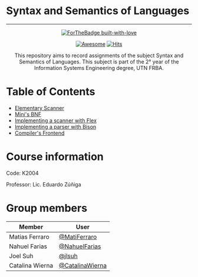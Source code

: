 # Syntax and Semantics of Languages
---

<div align="center">

[![ForTheBadge built-with-love](http://ForTheBadge.com/images/badges/built-with-love.svg)](https://GitHub.com/Naereen/)

[![Awesome](https://cdn.rawgit.com/sindresorhus/awesome/d7305f38d29fed78fa85652e3a63e154dd8e8829/media/badge.svg)](https://github.com/sindresorhus/awesome)
[![Hits](https://hits.seeyoufarm.com/api/count/incr/badge.svg?url=https%3A%2F%2Fgithub.com%2Fjlsuh%2Fssl-2020&count_bg=%2379C83D&title_bg=%23555555&icon=&icon_color=%23E7E7E7&title=hits&edge_flat=false)](https://hits.seeyoufarm.com)

This repository aims to record assignments of the subject Syntax and Semantics of Languages. This subject is part of the 2° year of the Information Systems Engineering degree, UTN FRBA.

</div>

Table of Contents
=================
* [Elementary Scanner](https://github.com/jlsuh/TP-SSL-K2004/tree/master/assignment1-elementary-scanner)
* [Mini's BNF](https://github.com/jlsuh/TP-SSL-K2004/tree/master/assignment2-mini-language-bnf)
* [Implementing a scanner with Flex](https://github.com/jlsuh/TP-SSL-K2004/tree/master/assignment3-scanner-flex)
* [Implementing a parser with Bison](https://github.com/jlsuh/TP-SSL-K2004/tree/master/assignment4-parser-bison)
* [Compiler's Frontend](https://github.com/jlsuh/TP-SSL-K2004/tree/master/assignment5-compiler-frontend)

# Course information
Code: K2004

Professor: Lic. Eduardo Zúñiga

# Group members
|     Member     |                       User                          |
| -------------- | --------------------------------------------------- |
| Matias Ferraro | [@MatiFerraro](https://github.com/MatiFerraro)      |
| Nahuel Farias  | [@NahuelFarias](https://github.com/NahuelFarias)    |
| Joel Suh       | [@jlsuh](https://github.com/jlsuh)                  |
| Catalina Wierna| [@CatalinaWierna](https://github.com/CatalinaWierna)|

